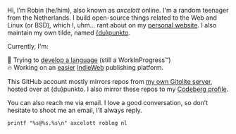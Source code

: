 Hi, I’m Robin (he/him), also known as *axcelott* online. I'm a random teenager from the Netherlands. I build open-source things related to the Web and Linux (or BSD), which I, uhm... rant about on my [personal website](https://roblog.nl). I also maintain my own tilde, named [{du}punkto](https://dupunkto.org). 

Currently, I'm:

🌱 Trying to [develop a language](https://git.dupunkto.org/grape-lang) (still a WorkInProgress™)  
🔥 Working on an [easier](https://gilest.org/indie-easy.html) [IndieWeb](https://indieweb.org) publishing platform.

This GitHub account mostly mirrors repos from [my own Gitolite server](https://git.dupunkto.org), hosted over at {du}punkto. I also mirror these repos to my [Codeberg profile](https://codeberg.org/RobinBoers).
 
You can also reach me via email. I love a good conversation, so don’t hesitate to shoot me an email, I’ll always reply.

    printf "%s@%s.%s\n" axcelott roblog nl 
